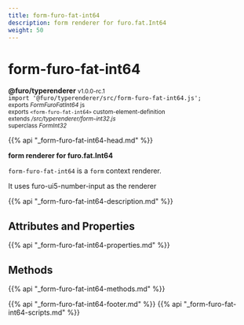 ```yaml
---
title: form-furo-fat-int64
description: form renderer for furo.fat.Int64
weight: 50
---
```


# form-furo-fat-int64
**@furo/typerenderer** <small>v1.0.0-rc.1</small>
<br>`import '@furo/typerenderer/src/form-furo-fat-int64.js';`<small>
<br>exports *FormFuroFatInt64* js
<br>exports `<form-furo-fat-int64>` custom-element-definition
<br>extends */src/typerenderer/form-int32.js*
<br>superclass *FormInt32*</small>

{{% api "_form-furo-fat-int64-head.md" %}}

**form renderer for furo.fat.Int64**

`form-furo-fat-int64` is a `form` context renderer.

It uses furo-ui5-number-input as the renderer

{{% api "_form-furo-fat-int64-description.md" %}}


## Attributes and Properties
{{% api "_form-furo-fat-int64-properties.md" %}}



## Methods
{{% api "_form-furo-fat-int64-methods.md" %}}





{{% api "_form-furo-fat-int64-footer.md" %}}
{{% api "_form-furo-fat-int64-scripts.md" %}}
